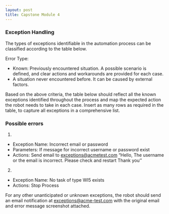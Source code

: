 ```yaml
---
layout: post
title: Capstone Module 4
---
```


### Exception Handling

The types of exceptions identifiable in the automation process can be classified according to the table below.

Error Type:
* Known: Previously encountered situation. A possible scenario is defined, and clear actions and workarounds are provided for each case.
* A situation never encountered before. It can be caused by external factors.

Based on the above criteria, the table below should reflect all the known exceptions identified throughout the process and map the expected action the robot needs to take in each case. Insert as many rows as required in the table, to capture all exceptions in a comprehensive list.

### Possible errors
1.
* Exception Name: Incorrect email or password 
* Parameters: If message for incorrect username or password exist
* Actions: Send email to exceptions@acmetest.com “Hello, The username or the email is incorrect. Please check and restart Thank you’’

2.
* Exception Name: No task of type WI5 exists 
* Actions: Stop Process

For any other unanticipated or unknown exceptions, the robot should send an email notification at exceptions@acme-test.com with the original email and error message screenshot attached.
